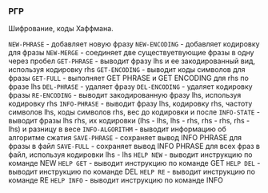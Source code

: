 ### РГР
Шифрование, коды Хаффмана.

```NEW-PHRASE```  - добавляет новую фразу
```NEW-ENCODING```  - добавляет кодировку для фразы
```NEW-MERGE```   - соединяет две существуетвующие фразы в одну через пробел
```GET-PHRASE```   - выводит фразу lhs и ее закодированный вид, используя кодировку rhs
```GET-ENCODING```  - выводит коды символов для фразы
```GET-FULL```   - выполняет GET PHRASE и GET ENCODING для rhs по фразе lhs
```DEL-PHRASE```  - удаляет фразу
```DEL-ENCODING```  - удаляет кодировку фразы
```RE-ENCODING```   - выводит закодированную фразу lhs, используя кодировку rhs
```INFO-PHRASE```   - выводит фразу lhs, кодировку rhs, частоту символов lhs, коды символов rhs, вес до кодировки и после
```INFO-STATE```   - выводит фразы lhs rhs, их кодировки (lhs - lhs, lhs - rhs, rhs - rhs, rhs - lhs) и разницу в весе
```INFO-ALGORITHM``` - выводит информацию об алгоритме сжатия
```SAVE-PHRASE```    - сохраняет вывод INFO PHRASE для фразы в файл
```SAVE-FULL```  - сохраняет вывод INFO PHRASE для всех фраз в файл, используя кодировки lhs - lhs
```HELP NEW``` - выводит инструкцию по команде NEW
```HELP GET``` - выводит инструкцию по команде GET
```HELP DEL``` - выводит инструкцию по команде DEL
```HELP RE``` - выводит инструкцию по команде RE
```HELP INFO``` - выводит инструкцию по команде INFO
